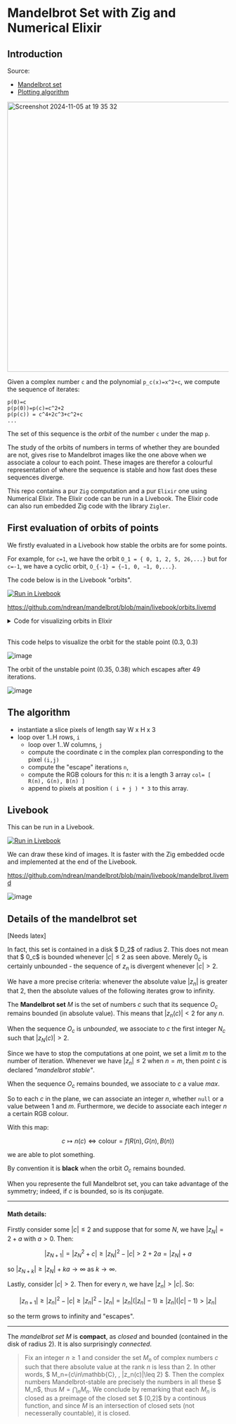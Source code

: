 # Mandelbrot Set with Zig and Numerical Elixir

## Introduction

Source:

- [Mandelbrot set](https://en.wikipedia.org/wiki/Mandelbrot_set)
- [Plotting algorithm](https://en.wikipedia.org/wiki/Plotting_algorithms_for_the_Mandelbrot_set)

<img width="613" alt="Screenshot 2024-11-05 at 19 35 32" src="https://github.com/user-attachments/assets/9eb71bec-b77e-4d04-bc88-bb86d19d6219">

Given a complex number `c` and the polynomial `p_c(x)=x^2+c`, we compute the sequence of iterates:

```
p(0)=c
p(p(0))=p(c)=c^2+2
p(p(c)) = c^4+2c^3+c^2+c
...
```

The set of this sequence is the _orbit_ of the number `c` under the map `p`.

The study of the orbits of numbers in terms of whether they are bounded are not, gives rise to Mandelbrot images like the one above when we associate a colour to each point.
These images are therefor a colourful representation of where the sequence is stable and how fast does these sequences diverge.

This repo contains a pur `Zig` computation and a pur `Elixir` one using Numerical Elixir. The Elixir code can be run in a Livebook. The Elixir code can also run embedded Zig code with the library `Zigler`.

## First evaluation of orbits of points

We firstly evaluated in a Livebook how stable the orbits are for some points.

For example, for `c=1`, we have the orbit `O_1 = { 0, 1, 2, 5, 26,...}` but for `c=-1`, we have a cyclic orbit, `O_{-1} = {−1, 0, −1, 0,...}`.

The code below is in the Livebook "orbits".

[![Run in Livebook](https://livebook.dev/badge/v1/blue.svg)](https://livebook.dev/run?url=https%3A%2F%2Fgithub.com%2Fndrean%2Fmandelbrot%2Fblob%2Fmain%2Flivebook%2Forbits.livemd)

<https://github.com/ndrean/mandelbrot/blob/main/livebook/orbits.livemd>

<details><summary>Code for visualizing orbits in Elixir</summary>
  
# Mandelbrot orbits

```elixir
Mix.install(
  [
    {:nx, "~> 0.9.1"},
    {:exla, "~> 0.9.1"},
    {:kino_vega_lite, "~> 0.1.11"},
    {:complex, "~> 0.5.0"}
  ],
  config: [nx: [default_backend: EXLA.Backend]]
)
Nx.Defn.global_default_options(compiler: EXLA, client: :host)
```

## Nx computations

```elixir
defmodule Ncx do
  import Nx.Defn

  defn i(), do: Nx.Constants.i()
  # primitive to build a complex scalar tensor
  defn new(x,y), do: x + i() * y
  # square norm
  defn sq_norm(z), do: Nx.conjugate(z) |> Nx.dot(z) |> Nx.real()
end
```

## Orbit number

```elixir
defmodule Orbit do
  import Nx.Defn

  defn p(z,c), do: z*z + c

  defn calc(c, opts) do
    n = opts[:n]

    while { i=1, _nb=0, t=Nx.broadcast(c,{n}),c }, Nx.less(i,n) do
      cond do
        Nx.greater(Ncx.sq_norm(t[i-1]), 4) ->
          {n, i-1, t, c}
        true ->
        { i + 1, i, Nx.indexed_put(t, Nx.stack([i]), p(t[i-1], c)),c }
      end
    end
  end
end



```

## Plotting orbits

```elixir
defmodule Plot do
  def new(cx,cy, imax) do
    c = Ncx.new(cx,cy)
    {_, nb, t, _} = Orbit.calc(c, n: imax)

    {data_x,data_y} = Nx.slice(t, [0], [Nx.to_number(nb)])
    |> Nx.to_list()
    |> Enum.map(fn z -> {Complex.real(z), Complex.imag(z)} end)
    |> Enum.unzip()

    {nb, %{x: data_x, y: data_y}, %{x: [cx], y: [cy]}}
  end
end

```

## Unstable point

```elixir
# Unstable point
cx = 0.35;
cy = 0.38

{nb, data, data1} = Plot.new(cx, cy, 100)
"Point [#{cx},#{cy}] is unstable. It escapes after #{Nx.to_number(nb)} iterations"
```

```elixir
VegaLite.new(width: 600, height: 600)
|> VegaLite.layers([
  VegaLite.new()
  |> VegaLite.data_from_values(data, only: ["x", "y"])
  |> VegaLite.mark(:point)
  |> VegaLite.encode_field(:x, "x", type: :quantitative)
  |> VegaLite.encode_field(:y, "y", type: :quantitative),
  VegaLite.new()
  |> VegaLite.data_from_values(data1, only: ["x", "y"])
  |> VegaLite.mark(:point, tooltip: true, color: "red")
  |> VegaLite.encode_field(:x, "x", type: :quantitative)
  |> VegaLite.encode_field(:y, "y", type: :quantitative)
])
```

## Example Stable point

```elixir
cx = 0.3;
cy = 0.3

{nb, data, data1} = Plot.new(cx, cy, 100)
"Point [#{cx},#{cy}] is stable. It says bounded after #{Nx.to_number(nb)} iterations"
```

```elixir
VegaLite.new(width: 600, height: 600)
|> VegaLite.layers([
  VegaLite.new()
  |> VegaLite.data_from_values(data, only: ["x", "y"])
  |> VegaLite.mark(:point, color: "green")
  |> VegaLite.encode_field(:x, "x", type: :quantitative)
  |> VegaLite.encode_field(:y, "y", type: :quantitative),
  VegaLite.new()
  |> VegaLite.data_from_values(data1, only: ["x", "y"])
  |> VegaLite.mark(:point, color: "blue")
  |> VegaLite.encode_field(:x, "x", type: :quantitative)
  |> VegaLite.encode_field(:y, "y", type: :quantitative),
])


```

</details>
<br/>

This code helps to visualize the orbit for the stable point (0.3, 0.3)

![image](https://github.com/user-attachments/assets/baca9f97-e9d2-4bb0-8ad3-3153504a7944)

The orbit of the unstable point (0.35, 0.38) which escapes after 49 iterations.

![image](https://github.com/user-attachments/assets/56403cd1-870a-4d3c-8ad3-33527eb04650)

## The algorithm

- instantiate a slice pixels of length say W x H x 3
- loop over 1..H rows, `i`
  - loop over 1..W columns, `j`
  - compute the coordinate c in the complex plan corresponding to the pixel `(i,j)`
  - compute the "escape" iterations `n`,
  - compute the RGB colours for this n: it is a length 3 array `col= [ R(n), G(n), B(n) ]`
  - append to pixels at position `( i + j ) * 3` to this array.

## Livebook

This can be run in a Livebook.

[![Run in Livebook](https://livebook.dev/badge/v1/blue.svg)](https://livebook.dev/run?url=https%3A%2F%2Fgithub.com%2Fndrean%2Fmandelbrot%2Fblob%2Fmain%2Flivebook%2Fmandelbrot.livemd)

We can draw these kind of images. It is faster with the Zig embedded ocde and implemented at the end of the Livebook.

<https://github.com/ndrean/mandelbrot/blob/main/livebook/mandelbrot.livemd>

![image](https://github.com/user-attachments/assets/e747dbc9-02b1-4fd3-9670-73218d632a5a)

## Details of the mandelbrot set

[Needs latex]

In fact, this set is contained in a disk 
$ D_2$ of radius 2. This does not mean that 
$ 0_c$ is bounded whenever 
$|c|\leq 2$ as seen above. Merely 
$0_c$ is certainly unbounded - the sequence of 
$z_n$ is divergent whenever 
$|c| > 2$.

We have a more precise criteria: whenever the absolute value $` |z_n| `$ is greater that 2, then the absolute values of the following iterates grow to infinity.

The **Mandelbrot set** $M$ is the set of numbers $c$ such that its sequence $O_c$ remains bounded (in absolute value). This means that $` | z_n (c) | < 2 `$ for any $` n `$.

When the sequence $` O_c `$ is _unbounded_, we associate to $c$ the first integer $N_c$ such that $` |z_N (c)| > 2 `$.

Since we have to stop the computations at one point, we set a limit $m$ to the number of iteration. Whenever we have $` |z_{n}|\leq 2 `$ when $n=m$, then point $` c `$ is declared _"mandelbrot stable"_.

When the sequence $O_c$ remains bounded, we associate to $` c `$ a value $` max `$.

So to each $` c `$ in the plane, we can associate an integer $n$, whether `null` or a value between 1 and $m$.
Furthermore, we decide to associate each integer $` n `$ a certain RGB colour.

With this map:

```math
c \mapsto n(c) \Leftrightarrow \mathrm{colour} = f\big(R(n),G(n),B(n)\big)
```

we are able to plot something.

By convention it is **black** when the orbit $O_c$ remains bounded.

When you represente the full Mandelbrot set, you can take advantage of the symmetry; indeed, if $c$ is bounded, so is its conjugate.

<hr/>

#### Math details:

Firstly consider some $` |c| \leq 2 `$ and suppose that for some $` N `$, we have $` |z_N|= 2+a `$ with $` a > 0 `$. Then:

```math
|z_{N+1}| = |z_N^2+c|\geq |z_N|^2 -|c| > 2+2a = |z_N|+a
```

so $` |z_{N+k}| \geq |z_N| +ka \to \infty `$ as $` k\to \infty `$.

Lastly, consider $|c| > 2$. Then for every $n$, we have $|z_n| > |c|$. So:

```math
|z_{n+1}| \geq |z_n|^2 -|c| \geq |z_n|^2-|z_n| = |z_n|(|z_n|-1) \geq |z_n|(|c|-1) > |z_n|
```

so the term grows to infinity and "escapes".

<hr/>

The _mandelbrot set_ $M$ is **compact**, as _closed_ and bounded (contained in the disk of radius 2).
It is also surprisingly _connected_.

> Fix an integer $n\geq 1$ and consider the set $M_n$ of complex numbers $c$ such that there absolute value at the rank $n$ is less than 2. In other words, $ M_n=\{c\in\mathbb{C}, \, |z_n(c)|\leq 2\} $. Then the complex numbers Mandelbrot-stable are precisely the numbers in all these $ M_n$, thus $M = \bigcap_n M_n$.
> We conclude by remarking that each $M_n$ is closed as a preimage of the closed set $ [0,2]$ by a continous function, and since $M$ is an intersection of closed sets (not necesserally countable), it is closed.
